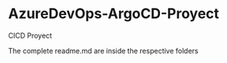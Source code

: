 # AzureDevOps-ArgoCD-Proyect
CICD Proyect

The complete readme.md are inside the respective folders 
